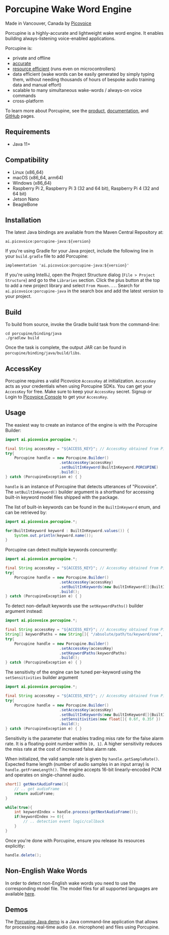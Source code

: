 # Porcupine Wake Word Engine

Made in Vancouver, Canada by [Picovoice](https://picovoice.ai)

Porcupine is a highly-accurate and lightweight wake word engine. It enables building always-listening voice-enabled
applications. 

Porcupine is:

- private and offline
- [accurate](https://github.com/Picovoice/wake-word-benchmark)
- [resource efficient](https://www.youtube.com/watch?v=T0tAnh8tUQg) (runs even on microcontrollers)
- data efficient (wake words can be easily generated by simply typing them, without needing thousands of hours of bespoke audio training data and manual effort)
- scalable to many simultaneous wake-words / always-on voice commands
- cross-platform

To learn more about Porcupine, see the [product](https://picovoice.ai/products/porcupine/), [documentation](https://picovoice.ai/docs/), and [GitHub](https://github.com/Picovoice/porcupine/) pages.

## Requirements

- Java 11+

## Compatibility

- Linux (x86_64)
- macOS (x86_64, arm64)
- Windows (x86_64)
- Raspberry Pi 2, Raspberry Pi 3 (32 and 64 bit), Raspberry Pi 4 (32 and 64 bit)
- Jetson Nano
- BeagleBone

## Installation

The latest Java bindings are available from the Maven Central Repository at:

```console
ai.picovoice:porcupine-java:${version}
```

If you're using Gradle for your Java project, include the following line in your `build.gradle` file to add Porcupine:
```console
implementation 'ai.picovoice:porcupine-java:${version}'
```

If you're using IntelliJ, open the Project Structure dialog (`File > Project Structure`) and go to the `Libraries` section.
Click the plus button at the top to add a new project library and select `From Maven...`. Search for `ai.picovoice:porcupine-java`
in the search box and add the latest version to your project.

## Build

To build from source, invoke the Gradle build task from the command-line:
```console
cd porcupine/binding/java
./gradlew build
```

Once the task is complete, the output JAR can be found in `porcupine/binding/java/build/libs`.

## AccessKey

Porcupine requires a valid Picovoice `AccessKey` at initialization. `AccessKey` acts as your credentials when using Porcupine SDKs.
You can get your `AccessKey` for free. Make sure to keep your `AccessKey` secret. 
Signup or Login to [Picovoice Console](https://console.picovoice.ai/) to get your `AccessKey`.

## Usage

The easiest way to create an instance of the engine is with the Porcupine Builder:

```java
import ai.picovoice.porcupine.*;

final String accessKey = "${ACCESS_KEY}"; // AccessKey obtained from Picovoice Console (https://picovoice.ai/console/)
try{
    Porcupine handle = new Porcupine.Builder()
                        .setAccessKey(accessKey)
                        .setBuiltInKeyword(BuiltInKeyword.PORCUPINE)
                        .build();
} catch (PorcupineException e) { }
```

`handle` is an instance of Porcupine that detects utterances of "Picovoice". The `setBuiltInKeyword()` builder argument is a shorthand
for accessing built-in keyword model files shipped with the package.

The list of built-in keywords can be found in the `BuiltInKeyword` enum, and can be retrieved by:

```java
import ai.picovoice.porcupine.*;

for(BuiltInKeyword keyword : BuiltInKeyword.values()) {
    System.out.println(keyword.name());
}
```

Porcupine can detect multiple keywords concurrently:

```java
import ai.picovoice.porcupine.*;

final String accessKey = "${ACCESS_KEY}"; // AccessKey obtained from Picovoice Console (https://picovoice.ai/console/)
try{
    Porcupine handle = new Porcupine.Builder()
                        .setAccessKey(accessKey)
                        .setBuiltInKeywords(new BuiltInKeyword[]{BuiltInKeyword.BUMBLEBEE, BuiltInKeyword.PICOVOICE})
                        .build();
} catch (PorcupineException e) { }
```

To detect non-default keywords use the `setKeywordPaths()` builder argument instead:

```java
import ai.picovoice.porcupine.*;

final String accessKey = "${ACCESS_KEY}"; // AccessKey obtained from Picovoice Console (https://picovoice.ai/console/)
String[] keywordPaths = new String[]{ "/absolute/path/to/keyword/one", "/absolute/path/to/keyword/two", ...}
try{
    Porcupine handle = new Porcupine.Builder()
                        .setAccessKey(accessKey)
                        .setKeywordPaths(keywordPaths)
                        .build();
} catch (PorcupineException e) { }
```

The sensitivity of the engine can be tuned per-keyword using the `setSensitivities` builder argument

```java
import ai.picovoice.porcupine.*;

final String accessKey = "${ACCESS_KEY}"; // AccessKey obtained from Picovoice Console (https://picovoice.ai/console/)
try{
    Porcupine handle = new Porcupine.Builder()
                        .setAccessKey(accessKey)
                        .setBuiltInKeywords(new BuiltInKeyword[]{BuiltInKeyword.GRAPEFRUIT, BuiltInKeyword.PORCUPINE})
                        .setSensitivities(new float[]{ 0.6f, 0.35f })
                        .build();
} catch (PorcupineException e) { }
```

Sensitivity is the parameter that enables trading miss rate for the false alarm rate. It is a floating-point number within
`[0, 1]`. A higher sensitivity reduces the miss rate at the cost of increased false alarm rate.

When initialized, the valid sample rate is given by `handle.getSampleRate()`. Expected frame length (number of audio samples
in an input array) is `handle.getFrameLength()`. The engine accepts 16-bit linearly-encoded PCM and operates on
single-channel audio.

```java
short[] getNextAudioFrame(){
    // .. get audioFrame
    return audioFrame;
}

while(true){
    int keywordIndex = handle.process(getNextAudioFrame());
    if(keywordIndex >= 0){
	    // .. detection event logic/callback
    }
}
```

Once you're done with Porcupine, ensure you release its resources explicitly:

```java
handle.delete();
```

## Non-English Wake Words

In order to detect non-English wake words you need to use the corresponding model file. The model files for all supported languages are available [here](/lib/common).

## Demos

The [Porcupine Java demo](/demo/java) is a Java command-line application that allows for  processing real-time audio
(i.e. microphone) and files using Porcupine.
